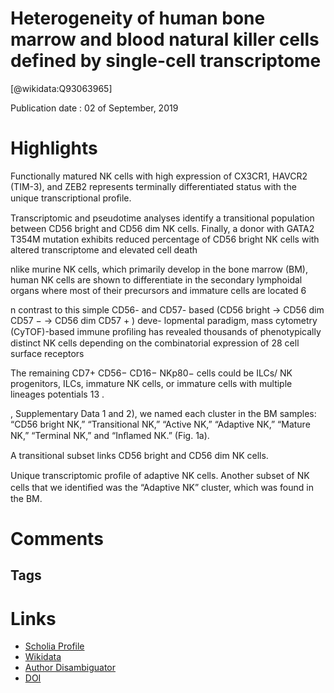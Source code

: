 
Heterogeneity of human bone marrow and blood natural killer cells defined by single-cell transcriptome
======================================================================================================
  
  [@wikidata:Q93063965]  
  
Publication date : 02 of September, 2019  

# Highlights

Functionally matured NK cells with high
expression of CX3CR1, HAVCR2 (TIM-3), and ZEB2 represents terminally differentiated status
with the unique transcriptional proﬁle.

Transcriptomic and pseudotime analyses identify a
transitional population between CD56 bright and CD56 dim NK cells. Finally, a donor with
GATA2 T354M mutation exhibits reduced percentage of CD56 bright NK cells with altered
transcriptome and elevated cell death

nlike murine NK cells, which primarily develop in the bone
marrow (BM), human NK cells are shown to differentiate in the
secondary lymphoidal organs where most of their precursors and
immature cells are located 6

n contrast to this simple CD56- and CD57-
based (CD56 bright → CD56 dim CD57 − → CD56 dim CD57 + ) deve-
lopmental paradigm, mass cytometry (CyTOF)-based immune
proﬁling has revealed thousands of phenotypically distinct NK
cells depending on the combinatorial expression of 28 cell surface
receptors

The remaining CD7+ CD56− CD16− NKp80− cells could be ILCs/
NK progenitors, ILCs, immature NK cells, or immature cells with
multiple lineages potentials 13 .

, Supplementary Data 1 and 2), we named each cluster in the BM samples: “CD56 bright
NK,” “Transitional NK,” “Active NK,” “Adaptive NK,” “Mature
NK,” “Terminal NK,” and “Inﬂamed NK.” (Fig. 1a).

A transitional subset links CD56 bright and CD56 dim NK cells.

Unique transcriptomic proﬁle of adaptive NK cells. Another
subset of NK cells that we identiﬁed was the “Adaptive NK”
cluster, which was found in the BM.












# Comments

## Tags

# Links
  
 * [Scholia Profile](https://scholia.toolforge.org/work/Q93063965)  
 * [Wikidata](https://www.wikidata.org/wiki/Q93063965)  
 * [Author Disambiguator](https://author-disambiguator.toolforge.org/work_item_oauth.php?id=Q93063965&batch_id=&match=1&author_list_id=&doit=Get+author+links+for+work)  
 * [DOI](https://doi.org/10.1038/S41467-019-11947-7)  
